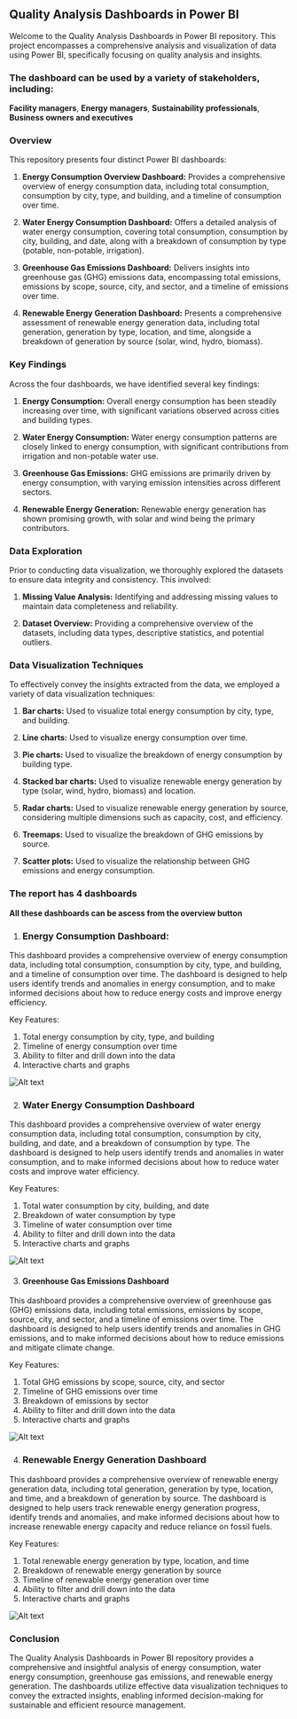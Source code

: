 ## Quality Analysis Dashboards in Power BI

Welcome to the Quality Analysis Dashboards in Power BI repository. This project encompasses a comprehensive analysis and visualization of data using Power BI, specifically focusing on quality analysis and insights.

### The dashboard can be used by a variety of stakeholders, including:

**Facility managers**,
**Energy managers**,
**Sustainability professionals**,
**Business owners and executives**

### Overview

This repository presents four distinct Power BI dashboards:

1. **Energy Consumption Overview Dashboard:** Provides a comprehensive overview of energy consumption data, including total consumption, consumption by city, type, and building, and a timeline of consumption over time.

2. **Water Energy Consumption Dashboard:** Offers a detailed analysis of water energy consumption, covering total consumption, consumption by city, building, and date, along with a breakdown of consumption by type (potable, non-potable, irrigation).

3. **Greenhouse Gas Emissions Dashboard:** Delivers insights into greenhouse gas (GHG) emissions data, encompassing total emissions, emissions by scope, source, city, and sector, and a timeline of emissions over time.

4. **Renewable Energy Generation Dashboard:** Presents a comprehensive assessment of renewable energy generation data, including total generation, generation by type, location, and time, alongside a breakdown of generation by source (solar, wind, hydro, biomass).

### Key Findings

Across the four dashboards, we have identified several key findings:

1. **Energy Consumption:** Overall energy consumption has been steadily increasing over time, with significant variations observed across cities and building types.

2. **Water Energy Consumption:** Water energy consumption patterns are closely linked to energy consumption, with significant contributions from irrigation and non-potable water use.

3. **Greenhouse Gas Emissions:** GHG emissions are primarily driven by energy consumption, with varying emission intensities across different sectors.

4. **Renewable Energy Generation:** Renewable energy generation has shown promising growth, with solar and wind being the primary contributors.

### Data Exploration

Prior to conducting data visualization, we thoroughly explored the datasets to ensure data integrity and consistency. This involved:

1. **Missing Value Analysis:** Identifying and addressing missing values to maintain data completeness and reliability.

2. **Dataset Overview:** Providing a comprehensive overview of the datasets, including data types, descriptive statistics, and potential outliers.

### Data Visualization Techniques

To effectively convey the insights extracted from the data, we employed a variety of data visualization techniques:

1. **Bar charts:** Used to visualize total energy consumption by city, type, and building.

2. **Line charts:** Used to visualize energy consumption over time.

3. **Pie charts:** Used to visualize the breakdown of energy consumption by building type.

4. **Stacked bar charts:** Used to visualize renewable energy generation by type (solar, wind, hydro, biomass) and location.

5. **Radar charts:** Used to visualize renewable energy generation by source, considering multiple dimensions such as capacity, cost, and efficiency.

6. **Treemaps:** Used to visualize the breakdown of GHG emissions by source.

7. **Scatter plots:** Used to visualize the relationship between GHG emissions and energy consumption.


### The report has 4 dashboards
**All these dashboards can be ascess from the overview button** 

1. ### Energy Consumption Dashboard:

This dashboard provides a comprehensive overview of energy consumption data, including total consumption, consumption by city, type, and building, and a timeline of consumption over time. The dashboard is designed to help users identify trends and anomalies in energy consumption, and to make informed decisions about how to reduce energy costs and improve energy efficiency.

Key Features:

1. Total energy consumption by city, type, and building
2. Timeline of energy consumption over time
3. Ability to filter and drill down into the data
4. Interactive charts and graphs

![Alt text](image.png)

2. ### Water Energy Consumption Dashboard

This dashboard provides a comprehensive overview of water energy consumption data, including total consumption, consumption by city, building, and date, and a breakdown of consumption by type. The dashboard is designed to help users identify trends and anomalies in water consumption, and to make informed decisions about how to reduce water costs and improve water efficiency.

Key Features:

1. Total water consumption by city, building, and date
2. Breakdown of water consumption by type
3. Timeline of water consumption over time
4. Ability to filter and drill down into the data
5. Interactive charts and graphs

![Alt text](image-1.png)

3. #### Greenhouse Gas Emissions Dashboard

This dashboard provides a comprehensive overview of greenhouse gas (GHG) emissions data, including total emissions, emissions by scope, source, city, and sector, and a timeline of emissions over time. The dashboard is designed to help users identify trends and anomalies in GHG emissions, and to make informed decisions about how to reduce emissions and mitigate climate change.

Key Features:

1. Total GHG emissions by scope, source, city, and sector
2. Timeline of GHG emissions over time
3. Breakdown of emissions by sector
4. Ability to filter and drill down into the data
5. Interactive charts and graphs


![Alt text](image-2.png)


4. ### Renewable Energy Generation Dashboard

This dashboard provides a comprehensive overview of renewable energy generation data, including total generation, generation by type, location, and time, and a breakdown of generation by source. The dashboard is designed to help users track renewable energy generation progress, identify trends and anomalies, and make informed decisions about how to increase renewable energy capacity and reduce reliance on fossil fuels.

Key Features:

1. Total renewable energy generation by type, location, and time
2. Breakdown of renewable energy generation by source
3. Timeline of renewable energy generation over time
4. Ability to filter and drill down into the data
5. Interactive charts and graphs

![Alt text](image-3.png)

### Conclusion

The Quality Analysis Dashboards in Power BI repository provides a comprehensive and insightful analysis of energy consumption, water energy consumption, greenhouse gas emissions, and renewable energy generation. The dashboards utilize effective data visualization techniques to convey the extracted insights, enabling informed decision-making for sustainable and efficient resource management.



